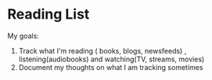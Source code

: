# Reading List

My goals:

1. Track what I'm reading ( books, blogs, newsfeeds) , listening(audiobooks) and watching(TV, streams, movies)
2. Document my thoughts on what I am tracking sometimes
